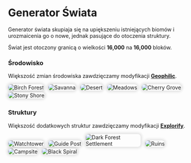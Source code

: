 <style>
img:not(.medium-zoom-image--opened):not(.navbar-link-icon) {
    max-width: 29%;
    margin: 0 8px 4px 0;
    box-shadow: 0 0 6px 4px rgba(0, 0, 0, .1);
    border-radius: 8px;
}
</style>

<!-- PAGE BEGINS HERE -->

# **Generator Świata**
Generator świata skupiaja się na upiększeniu istniejących biomów i urozmaicenia go o nowe, jednak pasujące do otoczenia struktury.

Świat jest otoczony granicą o wielkości **16,000** na **16,000** bloków.

### Środowisko
Większość zmian środowiska zawdzięczamy modyfikacji **[Geophilic](https://modrinth.com/datapack/geophilic)**.

![Birch Forest](assets/img/generator_1.jpeg)
![Savanna](assets/img/generator_2.jpeg)
![Desert](assets/img/generator_3.jpeg)
![Meadows](assets/img/generator_4.jpeg)
![Cherry Grove](assets/img/generator_5.jpeg)
![Stony Shore](assets/img/generator_6.jpeg)

### Struktury
Większość dodatkowych struktur zawdzięczamy modyfikacji **[Explorify](https://modrinth.com/datapack/explorify)**.

![Watchtower](https://cdn.modrinth.com/data/HSfsxuTo/images/967717efb7db9b67ac5978249d3fd5d1dbf1cabd.jpeg)
![Guide Post](https://cdn.modrinth.com/data/HSfsxuTo/images/7f442e33491c428fcc8f4f906d25943f605471c2.jpeg)
![Dark Forest Settlement](https://cdn.modrinth.com/data/HSfsxuTo/images/e803f27353f096a399acf8a2c416470e4f08e423.jpeg)
![Ruins](https://cdn.modrinth.com/data/HSfsxuTo/images/cdd23ed1412f1966d8c0c5b8545a793534015feb.jpeg)
![Campsite](https://cdn.modrinth.com/data/HSfsxuTo/images/8eedce58b5f48085e0cb091ad5358b56d9b698bf.jpeg)
![Black Spiral](https://cdn.modrinth.com/data/HSfsxuTo/images/4bdde9d88700b9fe35c30403580ad63fde3c4f43.jpeg)

